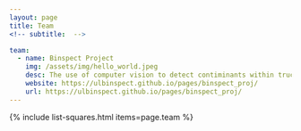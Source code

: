 ```yaml
---
layout: page
title: Team
<!-- subtitle:  -->

team:
  - name: Binspect Project
    img: /assets/img/hello_world.jpeg
    desc: The use of computer vision to detect contiminants within truck hoopers
    website: https://ulbinspect.github.io/pages/binspect_proj/
    url: https://ulbinspect.github.io/pages/binspect_proj/
---
```

{% include list-squares.html items=page.team %}
